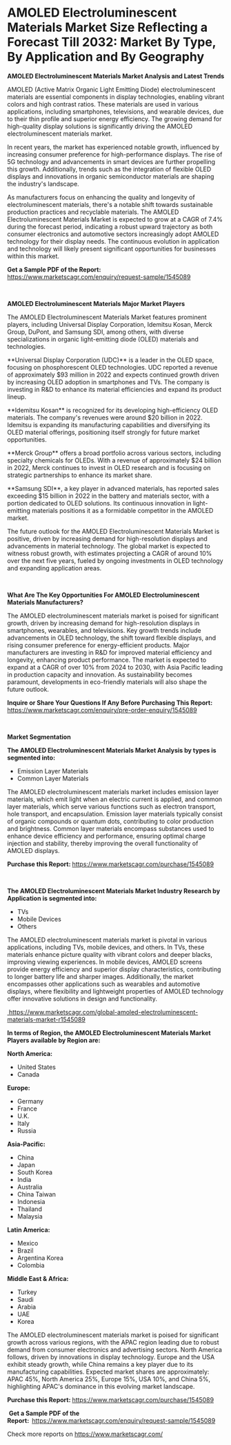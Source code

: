 <p><h1>AMOLED Electroluminescent Materials Market Size Reflecting a Forecast Till 2032: Market By Type, By Application and By Geography</h1></p><p><strong>AMOLED Electroluminescent Materials Market Analysis and Latest Trends</strong></p>
<p><p>AMOLED (Active Matrix Organic Light Emitting Diode) electroluminescent materials are essential components in display technologies, enabling vibrant colors and high contrast ratios. These materials are used in various applications, including smartphones, televisions, and wearable devices, due to their thin profile and superior energy efficiency. The growing demand for high-quality display solutions is significantly driving the AMOLED electroluminescent materials market.</p><p>In recent years, the market has experienced notable growth, influenced by increasing consumer preference for high-performance displays. The rise of 5G technology and advancements in smart devices are further propelling this growth. Additionally, trends such as the integration of flexible OLED displays and innovations in organic semiconductor materials are shaping the industry's landscape.</p><p>As manufacturers focus on enhancing the quality and longevity of electroluminescent materials, there's a notable shift towards sustainable production practices and recyclable materials. The AMOLED Electroluminescent Materials Market is expected to grow at a CAGR of 7.4% during the forecast period, indicating a robust upward trajectory as both consumer electronics and automotive sectors increasingly adopt AMOLED technology for their display needs. The continuous evolution in application and technology will likely present significant opportunities for businesses within this market.</p></p>
<p><strong>Get a Sample PDF of the Report:&nbsp;</strong> <a href="https://www.marketscagr.com/enquiry/request-sample/1545089?utm_campaign=2987&utm_medium=2&utm_source=Github&utm_content=ia&utm_term=06042025&utm_id=amoled-electroluminescent-materials">https://www.marketscagr.com/enquiry/request-sample/1545089</a></p>
<p>&nbsp;</p>
<p><strong>AMOLED Electroluminescent Materials Major Market Players</strong></p>
<p><p>The AMOLED Electroluminescent Materials Market features prominent players, including Universal Display Corporation, Idemitsu Kosan, Merck Group, DuPont, and Samsung SDI, among others, with diverse specializations in organic light-emitting diode (OLED) materials and technologies.</p><p>**Universal Display Corporation (UDC)** is a leader in the OLED space, focusing on phosphorescent OLED technologies. UDC reported a revenue of approximately $93 million in 2022 and expects continued growth driven by increasing OLED adoption in smartphones and TVs. The company is investing in R&D to enhance its material efficiencies and expand its product lineup.</p><p>**Idemitsu Kosan** is recognized for its developing high-efficiency OLED materials. The company's revenues were around $20 billion in 2022. Idemitsu is expanding its manufacturing capabilities and diversifying its OLED material offerings, positioning itself strongly for future market opportunities.</p><p>**Merck Group** offers a broad portfolio across various sectors, including specialty chemicals for OLEDs. With a revenue of approximately $24 billion in 2022, Merck continues to invest in OLED research and is focusing on strategic partnerships to enhance its market share.</p><p>**Samsung SDI**, a key player in advanced materials, has reported sales exceeding $15 billion in 2022 in the battery and materials sector, with a portion dedicated to OLED solutions. Its continuous innovation in light-emitting materials positions it as a formidable competitor in the AMOLED market.</p><p>The future outlook for the AMOLED Electroluminescent Materials Market is positive, driven by increasing demand for high-resolution displays and advancements in material technology. The global market is expected to witness robust growth, with estimates projecting a CAGR of around 10% over the next five years, fueled by ongoing investments in OLED technology and expanding application areas.</p></p>
<p>&nbsp;</p>
<p><strong>What Are The Key Opportunities For AMOLED Electroluminescent Materials Manufacturers?</strong></p>
<p><p>The AMOLED electroluminescent materials market is poised for significant growth, driven by increasing demand for high-resolution displays in smartphones, wearables, and televisions. Key growth trends include advancements in OLED technology, the shift toward flexible displays, and rising consumer preference for energy-efficient products. Major manufacturers are investing in R&D for improved material efficiency and longevity, enhancing product performance. The market is expected to expand at a CAGR of over 10% from 2024 to 2030, with Asia Pacific leading in production capacity and innovation. As sustainability becomes paramount, developments in eco-friendly materials will also shape the future outlook.</p></p>
<p><strong>Inquire or Share Your Questions If Any Before Purchasing This Report:</strong> <a href="https://www.marketscagr.com/enquiry/pre-order-enquiry/1545089?utm_campaign=2987&utm_medium=2&utm_source=Github&utm_content=ia&utm_term=06042025&utm_id=amoled-electroluminescent-materials">https://www.marketscagr.com/enquiry/pre-order-enquiry/1545089</a></p>
<p>&nbsp;</p>
<p><strong>Market Segmentation</strong></p>
<p><strong>The AMOLED Electroluminescent Materials Market Analysis by types is segmented into:</strong></p>
<p><ul><li>Emission Layer Materials</li><li>Common Layer Materials</li></ul></p>
<p><p>The AMOLED electroluminescent materials market includes emission layer materials, which emit light when an electric current is applied, and common layer materials, which serve various functions such as electron transport, hole transport, and encapsulation. Emission layer materials typically consist of organic compounds or quantum dots, contributing to color production and brightness. Common layer materials encompass substances used to enhance device efficiency and performance, ensuring optimal charge injection and stability, thereby improving the overall functionality of AMOLED displays.</p></p>
<p><strong>Purchase this Report:&nbsp;</strong><a href="https://www.marketscagr.com/purchase/1545089?utm_campaign=2987&utm_medium=2&utm_source=Github&utm_content=ia&utm_term=06042025&utm_id=amoled-electroluminescent-materials">https://www.marketscagr.com/purchase/1545089</a></p>
<p>&nbsp;</p>
<p><strong>The AMOLED Electroluminescent Materials Market Industry Research by Application is segmented into:</strong></p>
<p><ul><li>TVs</li><li>Mobile Devices</li><li>Others</li></ul></p>
<p><p>The AMOLED electroluminescent materials market is pivotal in various applications, including TVs, mobile devices, and others. In TVs, these materials enhance picture quality with vibrant colors and deeper blacks, improving viewing experiences. In mobile devices, AMOLED screens provide energy efficiency and superior display characteristics, contributing to longer battery life and sharper images. Additionally, the market encompasses other applications such as wearables and automotive displays, where flexibility and lightweight properties of AMOLED technology offer innovative solutions in design and functionality.</p></p>
<p><a href="https://www.marketscagr.com/global-amoled-electroluminescent-materials-market-r1545089?utm_campaign=2987&utm_medium=2&utm_source=Github&utm_content=ia&utm_term=06042025&utm_id=amoled-electroluminescent-materials">&nbsp;https://www.marketscagr.com/global-amoled-electroluminescent-materials-market-r1545089</a></p>
<p><strong>In terms of Region, the AMOLED Electroluminescent Materials Market Players available by Region are:</strong></p>
<p>
    <p> <strong> North America: </strong>
        <ul>
            <li>United States</li>
            <li>Canada</li>
        </ul>
        </p> 
    <p> <strong> Europe: </strong>
        <ul>
            <li>Germany</li>
            <li>France</li>
            <li>U.K.</li>
            <li>Italy</li>
            <li>Russia</li>
        </ul>
        </p> 
    <p> <strong> Asia-Pacific: </strong>
        <ul>
            <li>China</li>
            <li>Japan</li>
            <li>South Korea</li>
            <li>India</li>
            <li>Australia</li>
            <li>China Taiwan</li>
            <li>Indonesia</li>
            <li>Thailand</li>
            <li>Malaysia</li>
        </ul>
        </p> 
    <p> <strong> Latin America: </strong>
        <ul>
            <li>Mexico</li>
            <li>Brazil</li>
            <li>Argentina Korea</li>
            <li>Colombia</li>
        </ul>
        </p> 
    <p> <strong> Middle East & Africa: </strong>
        <ul>
            <li>Turkey</li>
            <li>Saudi</li>
            <li>Arabia</li>
            <li>UAE</li>
            <li>Korea</li>
        </ul>
    </p>
    </p>
<p><p>The AMOLED electroluminescent materials market is poised for significant growth across various regions, with the APAC region leading due to robust demand from consumer electronics and advertising sectors. North America follows, driven by innovations in display technology. Europe and the USA exhibit steady growth, while China remains a key player due to its manufacturing capabilities. Expected market shares are approximately: APAC 45%, North America 25%, Europe 15%, USA 10%, and China 5%, highlighting APAC's dominance in this evolving market landscape.</p></p>
<p><strong>Purchase this Report: </strong><a href="https://www.marketscagr.com/purchase/1545089?utm_campaign=2987&utm_medium=2&utm_source=Github&utm_content=ia&utm_term=06042025&utm_id=amoled-electroluminescent-materials">https://www.marketscagr.com/purchase/1545089</a></p>
<p>&nbsp;<strong>Get a Sample PDF of the Report:&nbsp;&nbsp;</strong><a href="https://www.marketscagr.com/enquiry/request-sample/1545089?utm_campaign=2987&utm_medium=2&utm_source=Github&utm_content=ia&utm_term=06042025&utm_id=amoled-electroluminescent-materials">https://www.marketscagr.com/enquiry/request-sample/1545089</a></p>
<p><strong></strong></p>
<p>Check more reports on <a href="https://www.marketscagr.com/?utm_campaign=2987&utm_medium=2&utm_source=Github&utm_content=ia&utm_term=06042025&utm_id=amoled-electroluminescent-materials">https://www.marketscagr.com/</a></p>